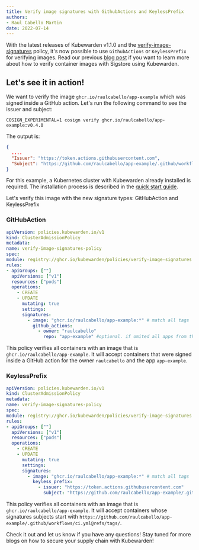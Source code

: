 ```yaml
---
title: Verify image signatures with GithubActions and KeylessPrefix 
authors:
- Raul Cabello Martin 
date: 2022-07-14
---
```


With the latest releases of Kubewarden v1.1.0 and
the [verify-image-signatures](https://github.com/kubewarden/verify-image-signatures) policy, it's now possible to use
`GithubActions` or `KeylessPrefix` for verifying images. Read our
previous [blog post](https://www.kubewarden.io/blog/2022/05/verifying-image-signatures/) if you want to learn more about
how to verify container images with Sigstore using Kubewarden.

## Let's see it in action!

We want to verify the image `ghcr.io/raulcabello/app-example` which was signed inside a GitHub action. Let's run the
following command to see the issuer and subject:

```
COSIGN_EXPERIMENTAL=1 cosign verify ghcr.io/raulcabello/app-example:v0.4.0
```

The output is:

```json 
{
  ....
  "Issuer": "https://token.actions.githubusercontent.com",
  "Subject": "https://github.com/raulcabello/app-example/.github/workflows/ci.yml@refs/tags/v0.4.0"
}
```

For this example, a Kubernetes cluster with Kubewarden already installed is required. The installation process is
described in the [quick start guide](https://docs.kubewarden.io/quick-start).

Let's verify this image with the new signature types: GitHubAction and KeylessPrefix

### GitHubAction

```yaml 
apiVersion: policies.kubewarden.io/v1
kind: ClusterAdmissionPolicy
metadata:
name: verify-image-signatures-policy
spec:
module: registry://ghcr.io/kubewarden/policies/verify-image-signatures:v0.1.4
rules:
- apiGroups: [""]
  apiVersions: ["v1"]
  resources: ["pods"]
  operations:
    - CREATE
    - UPDATE
      mutating: true
      settings:
      signatures:
        - image: "ghcr.io/raulcabello/app-example:*" # match all tags 
          github_actions:
            - owner: "raulcabello"
              repo: "app-example" #optional. if omited all apps from the owner will ve valid.
```

This policy verifies all containers with an image that is `ghcr.io/raulcabello/app-example`. It will accept
containers that were signed inside a GitHub action for the owner `raulcabello` and the app `app-example`.

### KeylessPrefix

```yaml 
apiVersion: policies.kubewarden.io/v1
kind: ClusterAdmissionPolicy
metadata:
name: verify-image-signatures-policy
spec:
module: registry://ghcr.io/kubewarden/policies/verify-image-signatures:v0.1.4
rules:
- apiGroups: [""]
  apiVersions: ["v1"]
  resources: ["pods"]
  operations:
    - CREATE
    - UPDATE
      mutating: true
      settings:
      signatures:
        - image: "ghcr.io/raulcabello/app-example:*" # match all tags 
          keyless_prefix:
            - issuer: "https://token.actions.githubusercontent.com"
              subject: "https://github.com/raulcabello/app-example/.github/workflows/ci.yml@refs/tags/" # match all tags
```

This policy verifies all containers with an image that is `ghcr.io/raulcabello/app-example`. It will accept
containers whose signatures subjects start
with `https://github.com/raulcabello/app-example/.github/workflows/ci.yml@refs/tags/`.

Check it out and let us know if you have any questions! Stay tuned for more blogs on how to secure your supply chain with Kubewarden!
